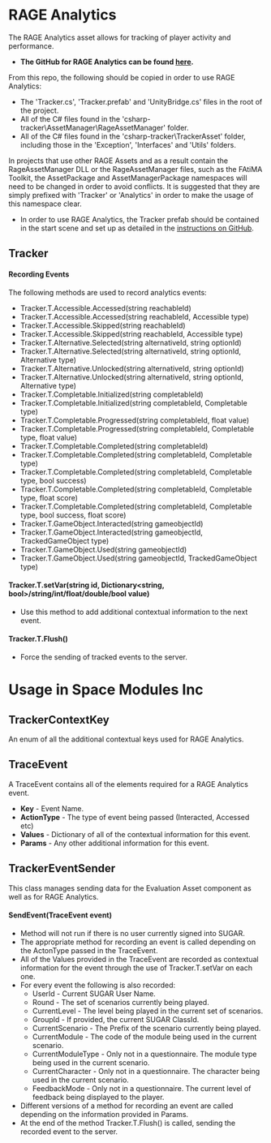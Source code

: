 # RAGE Analytics
The RAGE Analytics asset allows for tracking of player activity and performance.
- **The GitHub for RAGE Analytics can be found [here](https://github.com/e-ucm/unity-tracker).**

From this repo, the following should be copied in order to use RAGE Analytics:
- The 'Tracker.cs', 'Tracker.prefab' and 'UnityBridge.cs' files in the root of the project.
- All of the C# files found in the 'csharp-tracker\AssetManager\RageAssetManager' folder.
- All of the C# files found in the 'csharp-tracker\TrackerAsset' folder, including those in the 'Exception', 'Interfaces' and 'Utils' folders.

In projects that use other RAGE Assets and as a result contain the RageAssetManager DLL or the RageAssetManager files, such as the FAtiMA Toolkit, the AssetPackage and AssetManagerPackage namespaces will need to be changed in order to avoid conflicts. It is suggested that they are simply prefixed with 'Tracker' or 'Analytics' in order to make the usage of this namespace clear.

- In order to use RAGE Analytics, the Tracker prefab should be contained in the start scene and set up as detailed in the [instructions on GitHub](https://github.com/e-ucm/unity-tracker).

## Tracker

#### Recording Events
The following methods are used to record analytics events:
- Tracker.T.Accessible.Accessed(string reachableId)
- Tracker.T.Accessible.Accessed(string reachableId, Accessible type)
- Tracker.T.Accessible.Skipped(string reachableId)
- Tracker.T.Accessible.Skipped(string reachableId, Accessible type)
- Tracker.T.Alternative.Selected(string alternativeId, string optionId)
- Tracker.T.Alternative.Selected(string alternativeId, string optionId, Alternative type)
- Tracker.T.Alternative.Unlocked(string alternativeId, string optionId)
- Tracker.T.Alternative.Unlocked(string alternativeId, string optionId, Alternative type)
- Tracker.T.Completable.Initialized(string completableId)
- Tracker.T.Completable.Initialized(string completableId, Completable type)
- Tracker.T.Completable.Progressed(string completableId, float value)
- Tracker.T.Completable.Progressed(string completableId, Completable type, float value)
- Tracker.T.Completable.Completed(string completableId)
- Tracker.T.Completable.Completed(string completableId, Completable type)
- Tracker.T.Completable.Completed(string completableId, Completable type, bool success)
- Tracker.T.Completable.Completed(string completableId, Completable type, float score)
- Tracker.T.Completable.Completed(string completableId, Completable type, bool success, float score)
- Tracker.T.GameObject.Interacted(string gameobjectId)
- Tracker.T.GameObject.Interacted(string gameobjectId, TrackedGameObject type)
- Tracker.T.GameObject.Used(string gameobjectId)
- Tracker.T.GameObject.Used(string gameobjectId, TrackedGameObject type)

#### Tracker.T.setVar(string id, Dictionary<string, bool>/string/int/float/double/bool value)
- Use this method to add additional contextual information to the next event.  

#### Tracker.T.Flush()
- Force the sending of tracked events to the server.

# Usage in Space Modules Inc
## TrackerContextKey
An enum of all the additional contextual keys used for RAGE Analytics.

## TraceEvent
A TraceEvent contains all of the elements required for a RAGE Analytics event.
- **Key** - Event Name.
- **ActionType** - The type of event being passed (Interacted, Accessed etc)
- **Values** - Dictionary of all of the contextual information for this event.
- **Params** - Any other additional information for this event.

## TrackerEventSender
This class manages sending data for the Evaluation Asset component as well as for RAGE Analytics.
#### SendEvent(TraceEvent event)
- Method will not run if there is no user currently signed into SUGAR.
- The appropriate method for recording an event is called depending on the ActonType passed in the TraceEvent.
- All of the Values provided in the TraceEvent are recorded as contextual information for the event through the use of Tracker.T.setVar on each one.
- For every event the following is also recorded:
    - UserId - Current SUGAR User Name.
    - Round - The set of scenarios currently being played.
    - CurrentLevel - The level being played in the current set of scenarios.
    - GroupId - If provided, the current SUGAR ClassId.
    - CurrentScenario - The Prefix of the scenario currently being played.
    - CurrentModule - The code of the module being used in the current scenario.
    - CurrentModuleType - Only not in a questionnaire. The module type being used in the current scenario.
    - CurrentCharacter - Only not in a questionnaire. The character being used in the current scenario.
    - FeedbackMode - Only not in a questionnaire. The current level of feedback being displayed to the player.
- Different versions of a method for recording an event are called depending on the information provided in Params.
- At the end of the method Tracker.T.Flush() is called, sending the recorded event to the server.
